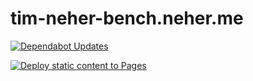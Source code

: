 # tim-neher-bench.neher.me

[![Dependabot Updates](https://github.com/neherdata/tim-neher-bench.neher.me/actions/workflows/dependabot/dependabot-updates/badge.svg?branch=main)](https://github.com/neherdata/tim-neher-bench.neher.me/actions/workflows/dependabot/dependabot-updates)

[![Deploy static content to Pages](https://github.com/neherdata/tim-neher-bench.neher.me/actions/workflows/static.yml/badge.svg?branch=main)](https://github.com/neherdata/tim-neher-bench.neher.me/actions/workflows/static.yml)
